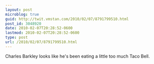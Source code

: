 ```yaml
---
layout: post
microblog: true
guid: http://twit.vmstan.com/2010/02/07/8791799510.html
post_id: 3048920
date: 2010-02-07T20:28:52-0600
lastmod: 2010-02-07T20:28:52-0600
type: post
url: /2010/02/07/8791799510.html
---
```

Charles Barkley looks like he's been eating a little too much Taco Bell.
